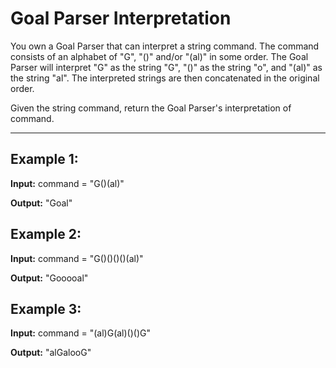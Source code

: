 # Goal Parser Interpretation

You own a Goal Parser that can interpret a string command. The command consists of an alphabet of "G", "()" and/or "(al)" in some order. The Goal Parser will interpret "G" as the string "G", "()" as the string "o", and "(al)" as the string "al". The interpreted strings are then concatenated in the original order.

Given the string command, return the Goal Parser's interpretation of command.

---

## Example 1:

**Input:** command = "G()(al)"

**Output:** "Goal"


## Example 2:

**Input:** command = "G()()()()(al)"

**Output:** "Gooooal"


## Example 3:

**Input:** command = "(al)G(al)()()G"

**Output:** "alGalooG"